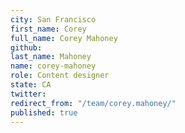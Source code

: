 ```yaml
---
city: San Francisco
first_name: Corey
full_name: Corey Mahoney
github: 
last_name: Mahoney
name: corey-mahoney
role: Content designer
state: CA
twitter: 
redirect_from: "/team/corey.mahoney/"
published: true
---
```


